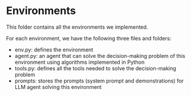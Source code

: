 # Environments
This folder contains all the environments we implemented.

For each environment, we have the following three files and folders:
- env.py: defines the environment
- agent.py: an agent that can solve the decision-making problem of this environment using algorithms implemented in Python
- tools.py: defines all the tools needed to solve the decision-making problem
- prompts: stores the prompts (system prompt and demonstrations) for LLM agent solving this environment